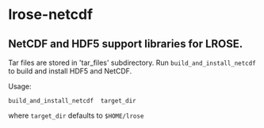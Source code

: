 # lrose-netcdf

## NetCDF and HDF5 support libraries for LROSE.

Tar files are stored in 'tar_files' subdirectory.
Run `build_and_install_netcdf` to build and install HDF5 and NetCDF.

Usage:

    build_and_install_netcdf  target_dir

where `target_dir` defaults to `$HOME/lrose`
